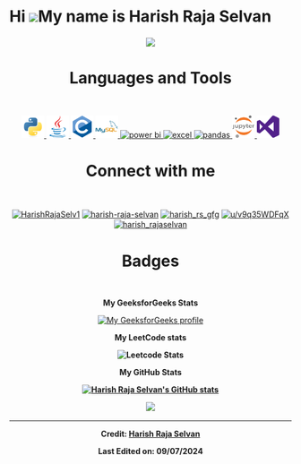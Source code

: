 Hi ![](https://user-images.githubusercontent.com/18350557/176309783-0785949b-9127-417c-8b55-ab5a4333674e.gif)My name is Harish Raja Selvan
==================================================================================================================================



<div align="center"> <img src="https://komarev.com/ghpvc/?username=Harish-Gits&&style=flat-square" align="center" /> </div>

<h1 align="center">Languages and Tools</h1>
<br/> 
<p align="center"> 
  <a href="https://www.python.org" target="_blank" rel="noreferrer"> <img src="https://raw.githubusercontent.com/devicons/devicon/master/icons/python/python-original.svg" alt="python" width="40" height="40"/> </a> 
  <a href="https://www.java.com" target="_blank" rel="noreferrer"> <img src="https://raw.githubusercontent.com/devicons/devicon/master/icons/java/java-original.svg" alt="java" width="40" height="40"/> </a> 
  <a href="https://www.w3schools.com/c/" target="_blank" rel="noreferrer"> <img src="https://raw.githubusercontent.com/devicons/devicon/master/icons/c/c-original.svg" alt="c" width="40" height="40"/> </a> 
  <a href="https://www.mysql.com" target="_blank" rel="noreferrer"> <img src="https://raw.githubusercontent.com/devicons/devicon/master/icons/mysql/mysql-original-wordmark.svg" alt="sql" width="40" height="40"/> </a> 
  <a href="https://powerbi.microsoft.com" target="_blank" rel="noreferrer"> <img src="https://www.vectorlogo.zone/logos/microsoft_powerbi/microsoft_powerbi-icon.svg" alt="power bi" width="40" height="40"/> </a> 
  <a href="https://www.microsoft.com/en-us/microsoft-365/excel" target="_blank" rel="noreferrer"> <img src="https://logodownload.org/wp-content/uploads/2020/04/excel-logo-0.png" alt="excel" width="40" height="40"/> </a> 
  <a href="[https://coderslegacy.com/wp-content/uploads/2020/05/Pandas_Logo.jpg](https://www.vhv.rs/dpng/d/442-4429725_python-logo-clipart-easy-transparent-pandas-python-logo.png)" target="_blank" rel="noreferrer"> <img src="https://coderslegacy.com/wp-content/uploads/2020/05/Pandas_Logo.jpg" alt="pandas" width="40" height="40"/> </a> 
  <a href="https://jupyter.org" target="_blank" rel="noreferrer"> <img src="https://raw.githubusercontent.com/devicons/devicon/master/icons/jupyter/jupyter-original-wordmark.svg" alt="jupyter notebook" width="40" height="40"/> </a> 
  <a href="https://visualstudio.microsoft.com" target="_blank" rel="noreferrer"> <img src="https://raw.githubusercontent.com/devicons/devicon/master/icons/visualstudio/visualstudio-plain.svg" alt="visual studio" width="40" height="40"/> </a> 
</p>

<h1 align="center">Connect with me</h1>
<br/> 
<p align="center">
<a href="https://x.com/HarishRajaSelv1?t=WRxnl7PBNU1Qp5IhubAlgg&s=08" target="blank"><img align="center" src="https://raw.githubusercontent.com/rahuldkjain/github-profile-readme-generator/master/src/images/icons/Social/twitter.svg" alt="HarishRajaSelv1" height="30" width="40" /></a>
<a href="https://www.linkedin.com/in/harish-raja-selvan" target="blank"><img align="center" src="https://raw.githubusercontent.com/rahuldkjain/github-profile-readme-generator/master/src/images/icons/Social/linked-in-alt.svg" alt="harish-raja-selvan" height="30" width="40" /></a>
<a href="https://www.geeksforgeeks.org/user/harish_rs_gfg/" target="blank"><img align="center" src="https://raw.githubusercontent.com/rahuldkjain/github-profile-readme-generator/master/src/images/icons/Social/geeks-for-geeks.svg" alt="harish_rs_gfg" height="30" width="40" /></a>
<a href="https://leetcode.com/u/harish_rs_leetcode/" target="blank"><img align="center" src="https://raw.githubusercontent.com/rahuldkjain/github-profile-readme-generator/master/src/images/icons/Social/leet-code.svg" alt="u/v9q35WDFqX" height="30" width="40" /></a>
<a href="https://www.instagram.com/harish_rajaselvan?igsh=MWp5OXQxbDA3OG95cA%3D%3D" target="blank"><img align="center" src="https://raw.githubusercontent.com/rahuldkjain/github-profile-readme-generator/master/src/images/icons/Social/instagram.svg" alt="harish_rajaselvan" height="30" width="40" /></a>
</p>  

<h1 align='center'>Badges</h1>
<br/> 
  <div align='center'>

<b> My GeeksforGeeks Stats</b>

<a href="https://www.geeksforgeeks.org/user/harish_rs_gfg/"><img src="https://geeks-for-geeks-stats-api.vercel.app/?userName=harish_rs_gfg" alt="My GeeksforGeeks profile" /></a>

<b> My LeetCode stats

![Leetcode Stats](https://leetcard.jacoblin.cool/harish_rs_leetcode?theme=wtf)
    
<b>My GitHub Stats</b>

<a href="http://www.github.com/Harish-Gits"><img src="https://github-readme-stats.vercel.app/api?username=Harish-Gits&show_icons=true&hide=&count_private=true&title_color=f97316&text_color=a855f7&icon_color=ef4444&bg_color=0f172a&hide_border=true&show_icons=true" alt="Harish Raja Selvan's GitHub stats" /></a>
  
<a href="http://www.github.com/Harish-Gits"><img src="https://github-readme-streak-stats.herokuapp.com/?user=Harish-Gits&stroke=a855f7&background=0f172a&ring=f97316&fire=f97316&currStreakNum=a855f7&currStreakLabel=f97316&sideNums=a855f7&sideLabels=a855f7&dates=a855f7&hide_border=true" /></a>



--------------------------------
Credit: [Harish Raja Selvan](https://github.com/Harish-Gits)

Last Edited on: 09/07/2024
